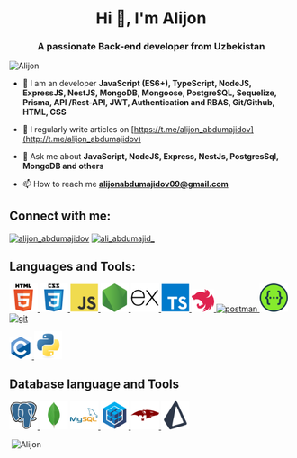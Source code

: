 
<h1 align="center">Hi 👋, I'm Alijon</h1>
<h3 align="center">A passionate Back-end developer from Uzbekistan</h3>


<p align="left"> <img src="https://komarev.com/ghpvc/?username=abdumajidov23&label=Profile%20views&color=0e75b6&style=flat" alt="Alijon" /> </p>

- 🌱 I am an developer **JavaScript (ES6+),  TypeScript,  NodeJS,  ExpressJS,  NestJS,  MongoDB, Mongoose,  PostgreSQL,  Sequelize, Prisma,  API /Rest-API, JWT, Authentication and RBAS, Git/Github,  HTML, CSS**

- 📝 I regularly write articles on [https://t.me/alijon_abdumajidov](http://t.me/alijon_abdumajidov)

- 💬 Ask me about **JavaScript, NodeJS, Express, NestJs, PostgresSql, MongoDB and others**

- 📫 How to reach me **alijonabdumajidov09@gmail.com**

<p align="left">
<h2 align="left">Connect with me:</h2>
<a href="https://www.linkedin.com/in/alijon-abdumajidov-9418512b7" target="blank"><img align="center" src="https://raw.githubusercontent.com/rahuldkjain/github-profile-readme-generator/master/src/images/icons/Social/linked-in-alt.svg" alt="alijon_abdumajidov" height="40" width="40" /></a>
<a href="https://instagram.com/ali_abdumajid_" target="blank"><img align="center" src="https://raw.githubusercontent.com/rahuldkjain/github-profile-readme-generator/master/src/images/icons/Social/instagram.svg" alt="ali_abdumajid_" height="40" width="40" /></a>
</p>

<h2 align="left">Languages and Tools:</h2>
<p align="left" style="background-color: white;"> 

<a href="#"> <img src="https://raw.githubusercontent.com/devicons/devicon/master/icons/html5/html5-original-wordmark.svg" alt="html5" width="50" height="50"/> </a>
<a href="#"> <img src="https://raw.githubusercontent.com/devicons/devicon/master/icons/css3/css3-original-wordmark.svg" alt="css3" width="50" height="50"/> </a> 
<a href="#"> <img src="https://raw.githubusercontent.com/devicons/devicon/master/icons/javascript/javascript-original.svg" alt="javascript" width="50" height="50"/> </a>
<a href="#"> <img src="https://github.com/devicons/devicon/blob/master/icons/nodejs/nodejs-original.svg" alt="nodejs" width="50" height="50"/> </a> 
<a href="#"> <img src="https://raw.githubusercontent.com/devicons/devicon/master/icons/express/express-original.svg" alt="express" width="50" height="50"/> </a>
<a href="#"> <img src="https://github.com/devicons/devicon/blob/master/icons/typescript/typescript-original.svg" alt="git" width="50" height="50"/> </a>
<a href="#"> <img src="https://github.com/devicons/devicon/blob/master/icons/nestjs/nestjs-original.svg" alt="nestjs" width="40" height="40"/> </a> 
<a href="#"> <img src="https://www.vectorlogo.zone/logos/getpostman/getpostman-icon.svg" alt="postman" width="40" height="40"/> </a> 
<a href="#"> <img src="https://raw.githubusercontent.com/devicons/devicon/master/icons/swagger/swagger-original.svg" alt="swagger" width="50" height="50"/> </a>
<a href="#"> <img src="https://www.vectorlogo.zone/logos/git-scm/git-scm-icon.svg" alt="git" width="40" height="40"/> </a>

<a href="#"> <img src="https://github.com/devicons/devicon/blob/master/icons/c/c-original.svg" alt="c" width="40" height="40"/> </a> 
<a href="#"> <img src="https://raw.githubusercontent.com/devicons/devicon/master/icons/python/python-original.svg" alt="python" width="50" height="50"/> </a>
</p>

<h2>Database language and Tools</h2>
<p>
<a href="#"> <img src="https://github.com/devicons/devicon/blob/master/icons/postgresql/postgresql-original.svg"  width="50" height="50"/> </a>
<a href="#"> <img src="https://github.com/devicons/devicon/blob/master/icons/mongodb/mongodb-original.svg"  width="50" height="50"/></a>
<a href="#"> <img src="https://raw.githubusercontent.com/devicons/devicon/master/icons/mysql/mysql-original-wordmark.svg"  width="50" height="50"/> </a>
<a href="#"> <img src="https://github.com/devicons/devicon/blob/master/icons/sequelize/sequelize-original.svg"  width="50" height="50"/> </a>
<a href="#"> <img src="https://github.com/devicons/devicon/blob/master/icons/mongoose/mongoose-original.svg"  width="50" height="50"/> </a>
<a href="#"> <img src="https://github.com/devicons/devicon/blob/master/icons/prisma/prisma-original.svg"  width="50" height="50"/> </a>
</p>

<p>&nbsp;<img align="center" src="https://github-readme-stats.vercel.app/api?username=abdumajidov23&show_icons=true&locale=en" alt="Alijon" /></p>
